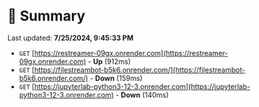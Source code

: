 # 📖 Summary
Last updated: **7/25/2024, 9:45:33 PM**

- `GET` [https://restreamer-09gx.onrender.com](https://restreamer-09gx.onrender.com) - **Up** (912ms)
- `GET` [https://filestreambot-b5k6.onrender.com/](https://filestreambot-b5k6.onrender.com/) - **Down** (159ms)
- `GET` [https://jupyterlab-python3-12-3.onrender.com](https://jupyterlab-python3-12-3.onrender.com) - **Down** (140ms)
